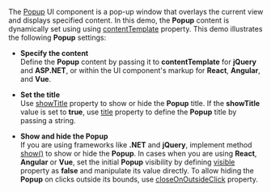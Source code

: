The [Popup](/Documentation/ApiReference/UI_Widgets/dxPopup/) UI component is a pop-up window that overlays the current view and displays specified content. In this demo, the **Popup** content is dynamically set using using [contentTemplate](/Documentation/ApiReference/UI_Widgets/dxPopup/Configuration/#contentTemplate) property.
This demo illustrates the following **Popup** settings:    

- **Specify the content**       
Define the **Popup** content by passing it to **contentTemplate** for **jQuery** and **ASP.NET**, or within the UI component's markup for **React**, **Angular**, and **Vue**.    

- **Set the title**   
Use [showTitle](Documentation/ApiReference/UI_Widgets/dxPopup/Configuration/#showTitle) property to show or hide the **Popup** title. If the **showTitle** value is set to **true**, use [title](/Documentation/ApiReference/UI_Widgets/dxPopup/Configuration/#title) property to define the **Popup** title by passing a string.         

- **Show and hide the Popup**   
If you are using frameworks like **.NET** and **jQuery**, implement method [show()](/Documentation/ApiReference/UI_Widgets/dxPopup/Methods/#show) to show or hide the **Popup**. In cases when you are using **React**, **Angular** or **Vue**, set the initial **Popup** visibility by defining [visible](/Documentation/ApiReference/UI_Widgets/dxPopup/Configuration/#visible) property as **false** and manipulate its value directly. To allow hiding the **Popup** on clicks outside its bounds, use [closeOnOutsideClick](/Documentation/ApiReference/UI_Widgets/dxPopup/Configuration/#closeOnOutsideClick) property. 

